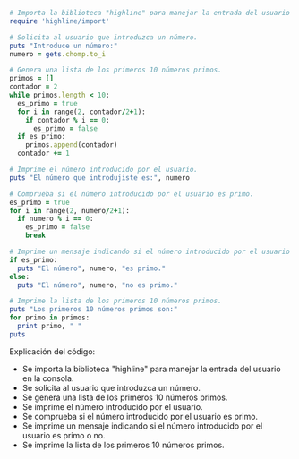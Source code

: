 ```ruby
# Importa la biblioteca "highline" para manejar la entrada del usuario en la consola.
require 'highline/import'

# Solicita al usuario que introduzca un número.
puts "Introduce un número:"
numero = gets.chomp.to_i

# Genera una lista de los primeros 10 números primos.
primos = []
contador = 2
while primos.length < 10:
  es_primo = true
  for i in range(2, contador/2+1):
    if contador % i == 0:
      es_primo = false
  if es_primo:
    primos.append(contador)
  contador += 1

# Imprime el número introducido por el usuario.
puts "El número que introdujiste es:", numero

# Comprueba si el número introducido por el usuario es primo.
es_primo = true
for i in range(2, numero/2+1):
  if numero % i == 0:
    es_primo = false
    break

# Imprime un mensaje indicando si el número introducido por el usuario es primo o no.
if es_primo:
  puts "El número", numero, "es primo."
else:
  puts "El número", numero, "no es primo."

# Imprime la lista de los primeros 10 números primos.
puts "Los primeros 10 números primos son:"
for primo in primos:
  print primo, " "
puts
```

Explicación del código:

- Se importa la biblioteca "highline" para manejar la entrada del usuario en la consola.
- Se solicita al usuario que introduzca un número.
- Se genera una lista de los primeros 10 números primos.
- Se imprime el número introducido por el usuario.
- Se comprueba si el número introducido por el usuario es primo.
- Se imprime un mensaje indicando si el número introducido por el usuario es primo o no.
- Se imprime la lista de los primeros 10 números primos.